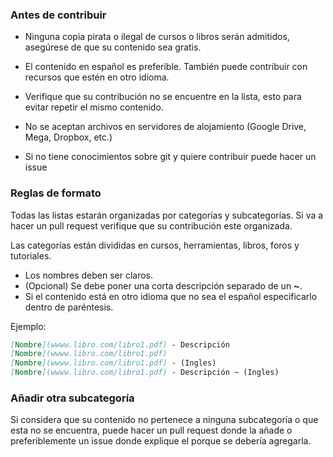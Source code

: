 ### Antes de contribuir

* Ninguna copia pirata o ilegal de cursos o libros serán admitidos, asegúrese de que su contenido sea gratis.

* El contenido en español es preferible. También puede contribuir con recursos que estén en otro idioma.

* Verifique que su contribución no se encuentre en la lista, esto para evitar repetir el mismo contenido.

* No se aceptan archivos en servidores de alojamiento (Google Drive, Mega, Dropbox, etc.)

* Si no tiene conocimientos sobre git y quiere contribuir puede hacer un issue

### Reglas de formato

Todas las listas estarán organizadas por categorías y subcategorías. Si va a hacer un pull request verifique que su contribución este organizada.

Las categorías están divididas en cursos, herramientas, libros, foros y tutoriales.

* Los nombres deben ser claros.
* (Opcional) Se debe poner una corta descripción separado de un **~**.
* Si el contenido está en otro idioma que no sea el español especificarlo dentro de paréntesis.

Ejemplo:

``` md
[Nombre](wwww.libro.com/libro1.pdf) - Descripción
[Nombre](wwww.libro.com/libro1.pdf) 
[Nombre](wwww.libro.com/libro1.pdf) - (Ingles)
[Nombre](wwww.libro.com/libro1.pdf) - Descripción ~ (Ingles)
```

### Añadir otra subcategoría

Si considera que su contenido no pertenece a ninguna subcategoría o que esta no se encuentra, puede hacer un pull request donde la añade o preferiblemente un issue donde explique el porque se debería agregarla.
